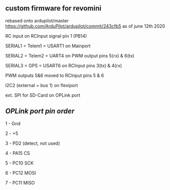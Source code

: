 **custom firmware for revomini**
-----------------------------------

rebased onto ardupilot/master https://github.com/ArduPilot/ardupilot/commit/243cfb5 as of june 12th 2020

RC input on RCInput signal pin 1 (PB14)

SERIAL1 = Telem1 = USART1 on Mainport

SERIAL2 = Telem2 = UART4 on PWM output pins 5(rx) & 6(tx)

SERIAL3 = GPS = USART6 on RCInput pins 3(tx) & 4(rx)

PWM outputs 5&6 moved to RCInput pins 5 & 6

I2C2 (external = bus 1) on flexiport

ext. SPI for SD-Card on OPLink port



***OPLink port pin order***
--------------------------

1 - Gnd

2 - +5

3 - PD2 (detect, not used)

4 - PA15 CS 

5 - PC10 SCK

6 - PC12 MOSI

7 - PC11 MISO
